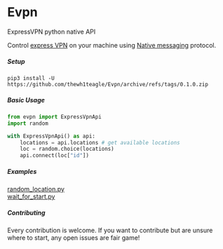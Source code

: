 # Evpn

ExpressVPN python native API

Control [express VPN](https://www.expressvpn.com/vpn-software) on your machine using [Native messaging](https://developer.mozilla.org/en-US/docs/Mozilla/Add-ons/WebExtensions/Native_messaging) protocol.

##### Setup
```shell
pip3 install -U https://github.com/thewh1teagle/Evpn/archive/refs/tags/0.1.0.zip
```

##### Basic Usage
```python
from evpn import ExpressVpnApi
import random

with ExpressVpnApi() as api:
    locations = api.locations # get available locations
    loc = random.choice(locations)
    api.connect(loc["id"])
```

##### Examples
[random_location.py](https://github.com/thewh1teagle/Evpn/blob/main/examples/random_location.py)  
[wait_for_start.py](https://github.com/thewh1teagle/Evpn/blob/main/examples/wait_for_start.py)

##### Contributing
Every contribution is welcome. If you want to contribute but are unsure where to start, any open issues are fair game! 

